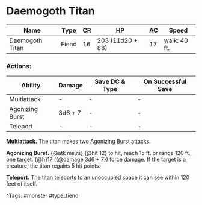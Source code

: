 # Daemogoth Titan

| Name | Type | CR | HP | AC | Speed |
|------|------|----|----|----|-------|
| Daemogoth Titan | Fiend | 16 | 203 (11d20 + 88) | 17 | walk: 40 ft. |

### Actions:

| Ability | Damage | Save DC & Type | On Successful Save |
|---------|--------|----------------|--------------------|
| Multiattack | - | - | - |
| Agonizing Burst | 3d6 + 7 | - | - |
| Teleport | - | - | - |


**Multiattack.** The titan makes two Agonizing Burst attacks.

**Agonizing Burst.** {@atk ms,rs} {@hit 12} to hit, reach 15 ft. or range 120 ft., one target. {@h}17 ({@damage 3d6 + 7}) force damage. If the target is a creature, the titan regains 5 hit points.

**Teleport.** The titan teleports to an unoccupied space it can see within 120 feet of itself.

^Tags: #monster #type_fiend